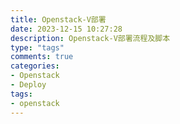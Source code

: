 ```yaml
---
title: Openstack-V部署
date: 2023-12-15 10:27:28
description: Openstack-V部署流程及脚本
type: "tags"
comments: true
categories:
- Openstack
- Deploy
tags:
- openstack
---
```


